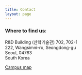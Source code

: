```yaml
---
title: Contact
layout: page
---
```


<h3>Where to find us:</h3>
R&D Building (산학기술관) 702, 702-1<br>
222, Wangsimni-ro, Seongdong-gu<br>
Seoul, 04763<br>
South Korea<br>

<a href="https://www.hanyang.ac.kr/web/eng/map_seoul" target="_blank">Campus map</a>
